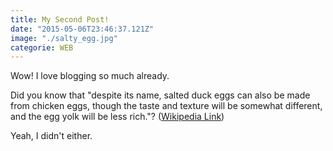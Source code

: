 ```yaml
---
title: My Second Post!
date: "2015-05-06T23:46:37.121Z"
image: "./salty_egg.jpg"
categorie: WEB
---
```


Wow! I love blogging so much already.

Did you know that "despite its name, salted duck eggs can also be made from
chicken eggs, though the taste and texture will be somewhat different, and the
egg yolk will be less rich."?
([Wikipedia Link](https://en.wikipedia.org/wiki/Salted_duck_egg))

Yeah, I didn't either.

